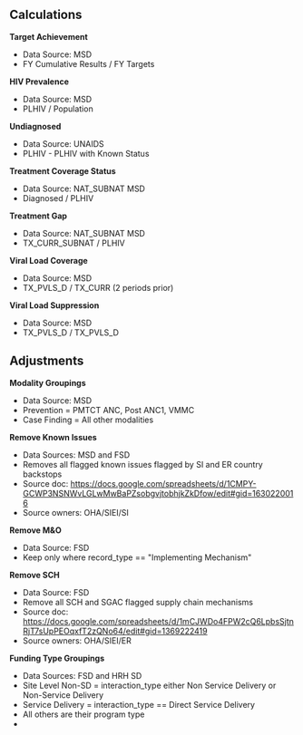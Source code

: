 ## Calculations

**Target Achievement**
  - Data Source: MSD
  - FY Cumulative Results / FY Targets

**HIV Prevalence**
  - Data Source: MSD
  - PLHIV / Population

**Undiagnosed**
  - Data Source: UNAIDS
  - PLHIV - PLHIV with Known Status

**Treatment Coverage Status**
  - Data Source: NAT_SUBNAT MSD
  - Diagnosed / PLHIV

**Treatment Gap**
  - Data Source: NAT_SUBNAT MSD
  - TX_CURR_SUBNAT / PLHIV

**Viral Load Coverage**
  - Data Source: MSD
  - TX_PVLS_D / TX_CURR (2 periods prior)
  
**Viral Load Suppression**
  - Data Source: MSD
  - TX_PVLS_D / TX_PVLS_D


## Adjustments

**Modality Groupings**
  - Data Source: MSD
  - Prevention = PMTCT ANC, Post ANC1, VMMC
  - Case Finding = All other modalities
  
**Remove Known Issues**
  - Data Sources: MSD and FSD
  - Removes all flagged known issues flagged by SI and ER country backstops
  - Source doc: https://docs.google.com/spreadsheets/d/1CMPY-GCWP3NSNWvLGLwMwBaPZsobgvjtobhjkZkDfow/edit#gid=1630220016
  - Source owners: OHA/SIEI/SI
  
**Remove M&O**
  - Data Source: FSD
  - Keep only where record_type == "Implementing Mechanism"
  
**Remove SCH**
  - Data Source: FSD
  - Remove all SCH and SGAC flagged supply chain mechanisms
  - Source doc: https://docs.google.com/spreadsheets/d/1mCJWDo4FPW2cQ6LpbsSjtnRjT7sUpPEOqxfT2zQNo64/edit#gid=1369222419
  - Source owners: OHA/SIEI/ER
  
**Funding Type Groupings**
  - Data Sources: FSD and HRH SD
  - Site Level Non-SD = interaction_type either Non Service Delivery or Non-Service Delivery
  - Service Delivery = interaction_type == Direct Service Delivery
  - All others are their program type
  - 